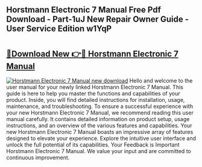 ## Horstmann Electronic 7 Manual Free Pdf Download - Part-1uJ New Repair Owner Guide - User Service Edition w1YqP

# <h2><a href="http://bc98496.oget.top/?id=Horstmann+Electronic+7+Manual">🔗Download New 👉🔴 Horstmann Electronic 7 Manual</a></h2>

[![Horstmann Electronic 7 Manual new download](https://i.imgur.com/5g1atiW.png)](http://bc98496.oget.top/?id=Horstmann+Electronic+7+Manual)
Hello and welcome to the user manual for your newly linked Horstmann Electronic 7 Manual. This guide is here to help you master the functions and capabilities of your product. Inside, you will find detailed instructions for installation, usage, maintenance, and troubleshooting. To ensure a successful experience with your new Horstmann Electronic 7 Manual, we recommend reading this user manual carefully. It contains detailed information on product setup, usage instructions, and an overview of the various features and capabilities. Your new Horstmann Electronic 7 Manual boasts an impressive array of features designed to elevate your experience. Explore the intuitive user interface and unlock the full potential of its capabilities. Your Feedback is Important Horstmann Electronic 7 Manual. We value your input and are committed to continuous improvement.
